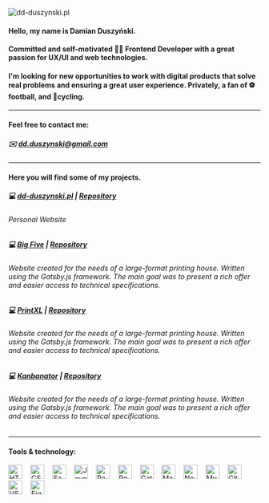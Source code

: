![dd-duszynski.pl](http://dd-duszynski.pl/static/media/img_sklad.jpg "dd-duszynski.pl")
#### Hello, my name is Damian Duszyński.
#### Committed and self-motivated 👨‍💻 Frontend Developer with a great passion for UX/UI and web technologies. 
#### I'm looking for new opportunities to work with digital products that solve real problems and ensuring a great user experience. Privately, a fan of ⚽ football, and 🚴cycling. 
---
#### Feel free to contact me: 
##### ✉️ dd.duszynski@gmail.com
---
#### Here you will find some of my projects.
##### 💻 [dd-duszynski.pl](https://dd-duszynski.pl) | [Repository](https://github.com/dd-duszynski/dd-duszynski.github.io) 
###### Personal Website
##### 💻 [Big Five](https://dd-duszynski.github.io/big-five/) | [Repository](https://github.com/dd-duszynski/big-five) 
###### Website created for the needs of a large-format printing house. Written using the Gatsby.js framework. The main goal was to present a rich offer and easier access to technical specifications.
##### 💻 [PrintXL](https://printxl.pl/) | [Repository](https://github.com/dd-duszynski/pxlGatsby) 
###### Website created for the needs of a large-format printing house. Written using the Gatsby.js framework. The main goal was to present a rich offer and easier access to technical specifications.
##### 💻 [Kanbanator](https://printxl.pl/) | [Repository](https://github.com/dd-duszynski/kanbanator)
###### Website created for the needs of a large-format printing house. Written using the Gatsby.js framework. The main goal was to present a rich offer and easier access to technical specifications.
---
#### Tools & technology:
<img alt="HTML" title="HTML" src="https://seekicon.com/free-icon-download/html-5_1.svg" height="28"> &nbsp;&nbsp;
<img alt="CSS" title="CSS" src="https://seekicon.com/free-icon-download/css-3_2.svg" height="28"> &nbsp;&nbsp;
<img alt="Sass" title="Sass" src="https://seekicon.com/free-icon-download/sass_4.svg" height="28"> &nbsp;&nbsp;
<img alt="JavaScript" title="JavaScript" src="https://seekicon.com/free-icon-download/javascript_3.svg" height="28"> &nbsp;&nbsp;
<img alt="React" title="React" src="https://seekicon.com/free-icon-download/reactjs_1.svg" height="28"> &nbsp;&nbsp;
<img alt="Redux" title="Redux" src="https://seekicon.com/free-icon-download/redux_2.svg" height="28"> &nbsp;&nbsp;
<img alt="Gatsby" title="Gatsby" src="https://www.seekicon.com/free-icon-download/gatsbyjs-icon_1.svg" height="28"> &nbsp;&nbsp;
<img alt="Material UI" title="Material UI" src="https://seekicon.com/free-icon-download/material-ui_1.svg" height="28"> &nbsp;&nbsp;
<img alt="Node.js / Express.js" title="Node.js / Express.js" src="https://seekicon.com/free-icon-download/nodejs_2.svg" height="28"> &nbsp;&nbsp;
<img alt="MySQL" title="MySQL" src="https://seekicon.com/free-icon-download/mysql_4.svg" height="28"> &nbsp;&nbsp;
<img alt="Git" title="Git" src="https://seekicon.com/free-icon-download/git_6.svg" height="28"> &nbsp;&nbsp;
<img alt="VSC" title="VSC" src="https://seekicon.com/free-icon-download/visual-studio-code_2.svg" height="28"> &nbsp;&nbsp;
<img alt="Figma" title="Figma" src="https://seekicon.com/free-icon-download/figma_5.svg" height="28"> &nbsp;&nbsp;

